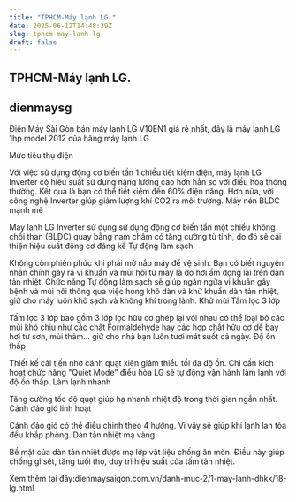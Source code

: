```yaml
---
title: "TPHCM-Máy lạnh LG."
date: 2025-06-12T14:48:39Z
slug: tphcm-may-lanh-lg
draft: false
---
```


## TPHCM-Máy lạnh LG.

## dienmaysg

Điện Máy Sài Gòn bán máy lạnh LG V10EN1 giá rẻ nhất, đây là máy lạnh LG 1hp model 2012 của hãng máy lạnh LG
 
 

Mức tiêu thụ điện
 
Với việc sử dụng động cơ biến tần 1 chiều tiết kiệm điện, máy lạnh LG Inverter có hiệu suất sử dụng năng lượng cao hơn hẳn so với điều hòa thông thường. Kết quả là bạn có thể tiết kiệm đến 60% điện năng. Hơn nữa, với công nghệ Inverter giúp giảm lượng khí CO2 ra môi trường.
Máy nén BLDC mạnh mẽ
 
May lanh LG Inverter sử dụng sử dụng động cơ biến tần một chiều không chổi than (BLDC) quay bằng nam châm có tăng cường từ tính, do đó sẽ cải thiện hiệu suất động cơ đáng kể
Tự động làm sạch
 
Không còn phiền phức khi phải mở nắp máy để vệ sinh. Bạn có biết nguyên nhân chính gây ra vi khuẩn và mùi hôi từ máy là do hơi ẩm đọng lại trên dàn tản nhiệt. Chức năng Tự động làm sạch sẽ giúp ngăn ngừa vi khuẩn gây bệnh và mùi hôi thông qua việc hong khô dàn và khử khuẩn dàn tản nhiệt, giữ cho máy luôn khô sạch và không khí trong lành.
Khử mùi Tấm lọc 3 lớp
 
Tấm lọc 3 lớp bao gồm 3 lớp lọc hữu cơ ghép lại với nhau có thể loại bỏ các mùi khó chịu như các chất Formaldehyde hay các hợp chất hữu cơ dễ bay hơi từ sơn, mùi thảm… giữ cho nhà bạn luôn tươi mát suốt cả ngày.
Độ ồn thấp
 
Thiết kế cải tiến nhờ cánh quạt xiên giảm thiểu tối đa độ ồn. Chỉ cần kích hoạt chức năng "Quiet Mode" điều hòa LG sẽ tự động vận hành làm lạnh với độ ồn thấp.
Làm lạnh nhanh
 
Tăng cường tốc độ quạt giúp hạ nhanh nhiệt độ trong thời gian ngắn nhất.
Cánh đảo gió linh hoạt
 
Cánh đảo gió có thể điều chỉnh theo 4 hướng. Vì vậy sẽ giúp khí lạnh lan tỏa đều khắp phòng.
Dàn tản nhiệt mạ vàng
 
Bề mặt của dàn tản nhiệt được mạ lớp vật liệu chống ăn mòn. Điều này giúp chống gỉ sét, tăng tuổi thọ, duy trì hiệu suất của tấm tản nhiệt.
 
Xem thêm tại đây:dienmaysaigon.com.vn/danh-muc-2/1-may-lanh-dhkk/18-lg.html